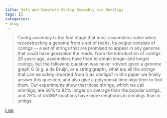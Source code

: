 ```yaml
---
title: Safe and Complete Contig Assembly via Omnitigs
tags: []
categories:
- blog
---
```

<!--more-->

> Contig assembly is the first stage that most assemblers solve when
reconstructing a genome from a set of reads. Its output consists of contigs --
a set of strings that are promised to appear in any genome that could have
generated the reads. From the introduction of contigs 20 years ago, assemblers
have tried to obtain longer and longer contigs, but the following question was
never solved: given a genome graph G (e.g. a de Bruijn, or a string graph),
what are all the strings that can be safely reported from G as contigs? In
this paper we finally answer this question, and also give a polynomial time
algorithm to find them. Our experiments show that these strings, which we call
omnitigs, are 66% to 82% longer on average than the popular unitigs, and 29%
of dbSNP locations have more neighbors in omnitigs than in unitigs.

[Link](http://arxiv.org/abs/1601.02932)
